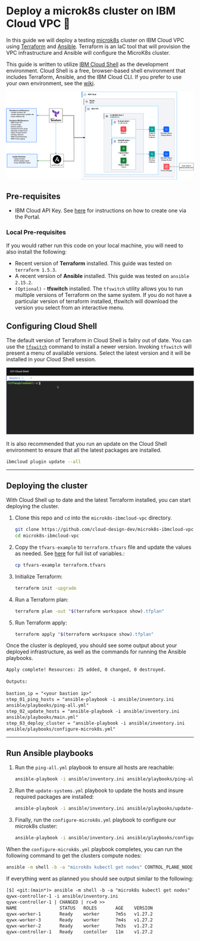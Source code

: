 # Deploy a microk8s cluster on IBM Cloud VPC :rocket:

In this guide we will deploy a testing [microk8s][microk8s-homepage] cluster on IBM Cloud VPC using [Terraform][terraform-homepage] and [Ansible][ansible-homepage]. Terraform is an IaC tool that will provision the VPC infrastructure and Ansible will configure the MicroK8s cluster.

This guide is written to utilize [IBM Cloud Shell][cloud-shell] as the development environment. Cloud Shell is a free, browser-based shell environment that includes Terraform, Ansible, and the IBM Cloud CLI. If you prefer to use your own environment, see the [wiki][repo-wiki]. 

![Microk8s on IBM Cloud VPC](./vpc-microk8s.png)

## Pre-requisites

- IBM Cloud API Key. See [here](https://cloud.ibm.com/docs/account?topic=account-userapikey#create_user_key) for instructions on how to create one via the Portal.

### Local Pre-requisites

If you would rather run this code on your local machine, you will need to also install the following:

- Recent version of **Terraform** installed. This guide was tested on `terraform 1.5.3`.
- A recent version of **Ansible** installed. This guide was tested on `ansible 2.15.2`.
- `(Optional)` - **tfswitch** installed. The `tfswitch` utility allows you to run multiple versions of Terraform on the same system. If you do not have a particular version of terraform installed, tfswitch will download the version you select from an interactive menu.

## Configuring Cloud Shell

The default version of Terraform in Cloud Shell is failry out of date. You can use the [`tfswitch`](https://tfswitch.warrensbox.com/) command to install a newer version. Invoking `tfswitch` will present a menu of available versions. Select the latest version and it will be installed in your Cloud Shell session.

![Using tfswitch in Cloud Shell](./tfswitch-cloudshell.gif)

It is also recommended that you run an update on the Cloud Shell environment to ensure that all the latest packages are installed.

```bash
ibmcloud plugin update --all 
```

***

## Deploying the cluster

With Cloud Shell up to date and the latest Terraform installed, you can start deploying the cluster.

1. Clone this repo and `cd` into the `microk8s-ibmcloud-vpc` directory.

    ```bash
    git clone https://github.com/cloud-design-dev/microk8s-ibmcloud-vpc.git
    cd microk8s-ibmcloud-vpc
    ```

1. Copy the `tfvars-example` to `terraform.tfvars` file and update the values as needed. See [here](./INFO.md) for full list of variables.:

    ```bash
    cp tfvars-example terraform.tfvars
    ```

1. Initialize Terraform:

    ```bash
    terraform init -upgrade
    ```

1. Run a Terraform plan:

    ```bash
    terraform plan -out "$(terraform workspace show).tfplan" 
    ```

1. Run Terraform apply:

    ```bash
    terraform apply "$(terraform workspace show).tfplan"
    ```

Once the cluster is deployed, you should see some output about your deployed infrastructure, as well as the commands for running the Ansible playbooks.

```text
Apply complete! Resources: 25 added, 0 changed, 0 destroyed.

Outputs:

bastion_ip = "<your bastion ip>"
step_01_ping_hosts = "ansible-playbook -i ansible/inventory.ini  ansible/playbooks/ping-all.yml"
step_02_update_hosts = "ansible-playbook -i ansible/inventory.ini ansible/playbooks/main.yml"
step_03_deploy_cluster = "ansible-playbook -i ansible/inventory.ini ansible/playbooks/configure-microk8s.yml"
```

***

## Run Ansible playbooks

1. Run the `ping-all.yml` playbook to ensure all hosts are reachable:

    ```bash
    ansible-playbook -i ansible/inventory.ini ansible/playbooks/ping-all.yml
    ```

1. Run the `update-systems.yml` playbook to update the hosts and insure required packages are installed:

    ```bash
    ansible-playbook -i ansible/inventory.ini ansible/playbooks/update-systems.yml
    ```

1. Finally, run the `configure-microk8s.yml` playbook to configure our microk8s cluster:

    ```bash
    ansible-playbook -i ansible/inventory.ini ansible/playbooks/configure-microk8s.yml
    ```

When the `configure-microk8s.yml` playbook completes, you can run the following command to get the clusters compute nodes:

```bash
ansible -m shell -b -a "microk8s kubectl get nodes" CONTROL_PLANE_NODE -i ansible/inventory.ini 
```

If everything went as planned you should see output similar to the following:

```text
[$] <git:(main*)> ansible -m shell -b -a "microk8s kubectl get nodes" qywx-controller-1 -i ansible/inventory.ini
qywx-controller-1 | CHANGED | rc=0 >>
NAME                STATUS   ROLES       AGE    VERSION
qywx-worker-1       Ready    worker      7m5s   v1.27.2
qywx-worker-3       Ready    worker      7m4s   v1.27.2
qywx-worker-2       Ready    worker      7m3s   v1.27.2
qywx-controller-1   Ready    contoller   11m    v1.27.2
```

[cloud-shell]: https://cloud.ibm.com/shell
[repo-wiki]: https://github.com/cloud-design-dev/microk8s-ibmcloud-vpc/wiki
[terraform-homepage]: https://www.terraform.io/
[ansible-homepage]: https://www.ansible.com/
[microk8s-homepage]: https://microk8s.io/